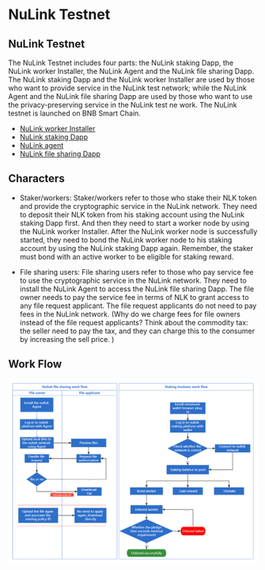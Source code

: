 # NuLink Testnet

## NuLink Testnet

The NuLink Testnet includes four parts: the NuLink staking Dapp, the NuLink worker Installer, the NuLink Agent and the NuLink file sharing Dapp. The NuLink staking Dapp and the NuLink worker Installer are used by those who want to provide service in the NuLink test network; while the NuLink Agent and the NuLink file sharing Dapp are used by those who want to use the privacy-preserving service in the NuLink test ne work. The NuLink testnet is launched on BNB Smart Chain. 

* [NuLink worker Installer](nulink_worker.md) 
* [NuLink staking Dapp](staking_Dapp.md)
* [NuLink agent](nulink_agent.md)
* [NuLink file sharing Dapp](file_sharing_Dapp.md)

## Characters

* Staker/workers: Staker/workers refer to those  who stake their NLK token and provide the cryptographic service in the NuLink network. They need to deposit  their NLK token from his staking account using the NuLink staking Dapp first. And then they need to start a worker node by using the NuLink worker Installer. After the NuLink worker node is successfully started, they need to bond the NuLink worker node to his staking account by using the NuLink staking Dapp again. Remember, the staker must bond with an active worker to be eligible for staking reward.

* File sharing users: File sharing users refer to those who pay service fee to use the cryptographic service in the NuLink network. They need to install the NuLink Agent to access the NuLink file sharing Dapp. The file owner needs to pay the service fee in terms of NLK to grant access to any file request applicant. The file request applicants do not need to pay fees in the NuLink network. (Why do we charge fees for file owners instead of the file request applicants? Think about the commodity tax: the seller need to pay the tax, and they can charge this to the consumer by increasing the sell price. ) 

## Work Flow

![image](../miscellaneous/img/workflow.png)
